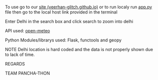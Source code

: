 To use go to our [site (veerhan-glitch.github.io)](https://veerhan-glitch.github.io/) or to run localy run [app.py](app.py) file then go to the local host link provided in the terminal

Enter Delhi in the search box and click search to zoom into delhi

API used: [open-meteo](https://open-meteo.com)

Python Modules/librarys used: Flask, functools and geopy

NOTE Delhi location is hard coded and the data is not properly shown due to lack of time.

REGARDS

TEAM PANCHA-THON

